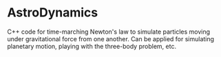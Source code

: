 # AstroDynamics
C++ code for time-marching Newton's law to simulate particles moving under gravitational force from one another. Can be applied for simulating planetary motion, playing with the three-body problem, etc.
